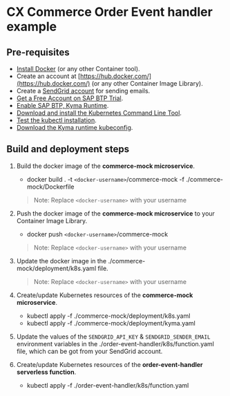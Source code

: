 # CX Commerce Order Event handler example

## Pre-requisites

- [Install Docker](https://docs.docker.com/get-docker/) (or any other Container tool).
- Create an account at [https://hub.docker.com/](https://hub.docker.com/) (or any other Container Image Library). 
- Create a [SendGrid account](https://sendgrid.com/solutions/email-api/) for sending emails.
- [Get a Free Account on SAP BTP Trial](https://developers.sap.com/tutorials/hcp-create-trial-account.html).
- [Enable SAP BTP, Kyma Runtime](https://developers.sap.com/tutorials/cp-kyma-getting-started.html).
- [Download and install the Kubernetes Command Line Tool](https://developers.sap.com/tutorials/cp-kyma-download-cli.html#d81e7789-ced4-4df6-b4a0-132d8c637077).
- [Test the kubectl installation](https://developers.sap.com/tutorials/cp-kyma-download-cli.html#4709f3b9-b9bc-45f1-89c1-cd6f097c55f5).
- [Download the Kyma runtime kubeconfig](https://developers.sap.com/tutorials/cp-kyma-download-cli.html#2ef10816-b759-4080-a8ec-eadbc3317ebd).

## Build and deployment steps

1. Build the docker image of the **commerce-mock microservice**. 

	- docker build . -t `<docker-username>`/commerce-mock -f ./commerce-mock/Dockerfile

	> Note: Replace `<docker-username>` with your username

2. Push the docker image of the **commerce-mock microservice** to your Container Image Library.

	- docker push `<docker-username>`/commerce-mock
	
	> Note: Replace `<docker-username>` with your username

3. Update the docker image in the ./commerce-mock/deployment/k8s.yaml file.

	> Note: Replace `<docker-username>` with your username

4. Create/update Kubernetes resources of the **commerce-mock microservice**.

	- kubectl apply -f ./commerce-mock/deployment/k8s.yaml
	- kubectl apply -f ./commerce-mock/deployment/kyma.yaml

5. Update the values of the `SENDGRID_API_KEY` & `SENDGRID_SENDER_EMAIL` environment variables in the  ./order-event-handler/k8s/function.yaml file, which can be got from your SendGrid account.

6. Create/update Kubernetes resources of the **order-event-handler serverless function**.

	- kubectl apply -f ./order-event-handler/k8s/function.yaml
